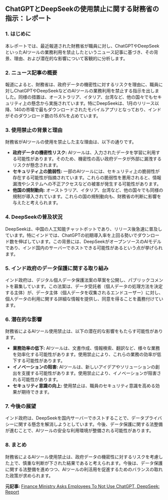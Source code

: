 ## ChatGPTとDeepSeekの使用禁止に関する財務省の指示：レポート

### 1. はじめに

本レポートでは、最近報道された財務省が職員に対し、ChatGPTやDeepSeekといったAIツールの業務利用を禁止したというニュース記事に基づき、その背景、理由、および潜在的な影響について客観的に分析します。

### 2. ニュース記事の概要

報道によると、財務省は、政府データの機密性に対するリスクを理由に、職員に対しChatGPTやDeepSeekなどのAIツールの業務利用を禁止する指示を出しました。同様の措置は、オーストラリア、イタリア、台湾など、他の国々でもセキュリティ上の懸念から実施されています。特にDeepSeekは、1月のリリース以降、140の市場で最もダウンロードされたモバイルアプリとなっており、インドがそのダウンロード数の15.6%を占めています。

### 3. 使用禁止の背景と理由

財務省がAIツールの使用を禁止した主な理由は、以下の通りです。

*   **政府データの機密性リスク:** AIツールは、入力されたデータを学習に利用する可能性があります。そのため、機密性の高い政府データが外部に漏洩するリスクが懸念されます。
*   **セキュリティ上の脆弱性:** 一部のAIツールには、セキュリティ上の脆弱性が存在する可能性が指摘されています。これらの脆弱性を悪用されると、情報漏洩やシステムへの不正アクセスなどの被害が発生する可能性があります。
*   **他国の規制動向:** オーストラリア、イタリア、台湾など、他の国々でも同様の規制が導入されています。これらの国の規制動向も、財務省の判断に影響を与えたと考えられます。

### 4. DeepSeekの普及状況

DeepSeekは、中国の人工知能チャットボットであり、リリース後急速に普及しています。特にインドでは、ChatGPTの初期導入率を上回る勢いでダウンロード数を伸ばしています。この背景には、DeepSeekがオープンソースのAIモデルであり、インド国内のサーバーでホストできる可能性があるという点が挙げられます。

### 5. インド政府のデータ保護に関する取り組み

インド政府は、デジタル個人データ保護法案の草案を公開し、パブリックコメントを募集しています。この法案は、データ受託者（個人データの処理方法を決定する主体）が、データ主体（個人データを収集されるエンドユーザー）に対し、個人データの利用に関する詳細な情報を提供し、同意を得ることを義務付けています。

### 6. 潜在的な影響

財務省によるAIツール使用禁止は、以下の潜在的な影響をもたらす可能性があります。

*   **業務効率の低下:** AIツールは、文書作成、情報検索、翻訳など、様々な業務を効率化する可能性があります。使用禁止により、これらの業務の効率が低下する可能性があります。
*   **イノベーションの阻害:** AIツールは、新しいアイデアやソリューションの創出を支援する可能性があります。使用禁止により、イノベーションが阻害される可能性があります。
*   **セキュリティ意識の向上:** 使用禁止は、職員のセキュリティ意識を高める効果が期待できます。

### 7. 今後の展望

インド政府は、DeepSeekを国内サーバーでホストすることで、データプライバシーに関する懸念を解消しようとしています。今後、データ保護に関する法整備が進むことで、AIツールの安全な利用環境が整備される可能性があります。

### 8. まとめ

財務省によるAIツール使用禁止は、政府データの機密性に対するリスクを考慮した上で、慎重な判断が下された結果であると考えられます。今後は、データ保護に関する法整備を進めつつ、AIツールの利活用を促進するためのバランスの取れた政策が求められます。


**元記事:** [Finance Ministry Asks Employees To Not Use ChatGPT, DeepSeek: Report](https://inc42.com/buzz/finance-ministry-asks-employees-to-not-use-chatgpt-deepseek-report/)